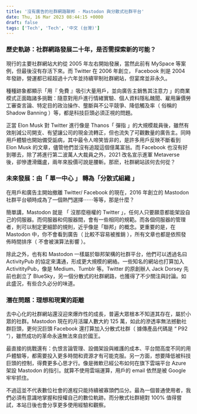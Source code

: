 ```yaml
---
title: '沒有廣告的社群網路聯邦 - Mastodon 與分散式社群平台'
date: Thu, 16 Mar 2023 08:44:15 +0000
draft: false
tags: ['Tech', 'Tech', '中文 (台灣)']
---
```


### 歷史軌跡：社群網路發展二十年，是否需探索新的可能？

現行的主要社群網站大約從 2005 年左右開始發展，當然此前有 MySpace 等案例，但最後沒有存活下來。而 Twitter 在 2006 年創立， Facebook 則是 2004 年發跡，營運都已經超過十六年並持續宰制社群網站，但宴席並非永久。

種種跡象都顯示「用『 免費 』吸引大量用戶，並向廣告主銷售其注意力 」的商業模式正面臨諸多挑戰：隨意對用戶進行情緒實驗、個人資料隱私醜聞、雇用廉價勞工審查言論、特定目的政治操作、壟斷與不公平競爭、降低觸及率（ 俗稱的 Shadow Banning ）等，都是科技巨頭必須正視的問題。

正當 Elon Musk 對 Twitter 進行像是 Thanos「 彈指 」的大規模裁員後，雖然有效削減公司開支、有望讓公司的現金流轉正，但也流失了可觀數量的廣告主。同時用戶體驗也開始備受詬病，其中最令人啼笑皆非的，是許多用戶反映不斷看到 Elon Musk 的文章，儘管他們並沒有追蹤這個億萬富翁。而 Facebook 也沒有好到哪去，除了將進行第二波萬人大裁員之外，2021 改名宣示進軍 Metaverse 後，卻慘遭滑鐵盧，兩年來股價可說是腰斬。那麽，社群網站該何去何從？

### 未來發展：由「 單一中心 」 轉為「分散式組織 」

在用戶和廣告主開始撤離 Twitter/ Facebook 的現在，2016 年創立的 Mastodon 社群平台頓時成為了一個熱門選擇⋯⋯等等，那是什麼？

簡單講，Mastodon 就是 「 沒那麼極權的 Twitter 」，任何人只要願意都能架設自己的伺服器。而伺服器和伺服器間，會有一些相同的規範。而各個伺服器的管理者，則可以制定更細節的規則，近乎像是「聯邦」的概念。更重要的是，在 Mastodon 中，你不會看到廣告（ 比較不容易被推銷 ），所有文章也都是依照發佈時間排序（ 不會被演算法影響 ）。

除此之外，也有和 Mastodon 一樣屬於聯邦架構的社群平台，他們可以透過名曰 ActivityPub 的協定來溝通，形成更大規模的網絡。一些知名的網站也打算加入 ActivitityPub，像是 Medium、Tumblr 等。Twitter 的原創辦人 Jack Dorsey 先前也創立了 BlueSky，另一個分散式的社群網路，也獲得了不少關注與討論。如此盛況，有些合久必分的味道。

### 潛在問題：理想和現實的距離

去中心化的社群網站還沒迎來爆炸性的成長，普遍大眾根本不知道其存在，屬於小眾的社群。Mastodon 現在的月活躍人數大約 125 萬，如此的滲透率無法撼動社群巨頭，更何況巨頭 Facebook 還打算加入分散式社群（ 據傳產品代碼是 “ P92 “），雖然成功的革命永遠無法來自於國王。

最直接的挑戰還有：仇恨言論管理、設備架設與維護的成本、平台間高度不同的用戶體驗等，都需要投入更多時間和資源才有可能克服。另一方面，想要降低被科技巨頭的控制，得費更多心思才行。像是微軟已經公布如何在旗下雲端平台 Azure 架設 Mastodon 的指引。就算不使用雲端運算，用戶的 email 依然是被 Google 牢牢抓住。

不過這並不代表數位社會的進程只能持續被寡頭們瓜分。最為一個普通使用者，我們必須有意識地掌握和授權自己的數位軌跡。而分散式社群絕對 100% 值得嘗試，本站日後也會分享更多使用經驗和觀察。